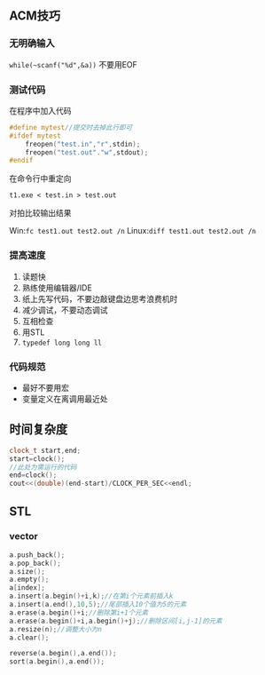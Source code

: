 ## ACM技巧

### 无明确输入

`while(~scanf("%d",&a))` 不要用EOF

### 测试代码

在程序中加入代码

```cpp
#define mytest//提交时去掉此行即可
#ifdef mytest
	freopen("test.in","r",stdin);
	freopen("test.out"."w",stdout);
#endif
```

在命令行中重定向

`t1.exe < test.in > test.out`

对拍比较输出结果

Win:`fc test1.out test2.out /n`
Linux:`diff test1.out test2.out /n`

### 提高速度

1. 读题快
2. 熟练使用编辑器/IDE
3. 纸上先写代码，不要边敲键盘边思考浪费机时
4. 减少调试，不要动态调试
5. 互相检查
6. 用STL
7. `typedef long long ll`

### 代码规范

- 最好不要用宏
- 变量定义在离调用最近处

## 时间复杂度

```cpp
clock_t start,end;
start=clock();
//此处为需运行的代码
end=clock();
cout<<(double)(end-start)/CLOCK_PER_SEC<<endl;
```

## STL

### vector

```cpp
a.push_back();
a.pop_back();
a.size();
a.empty();
a[index];
a.insert(a.begin()+i,k);//在第i个元素前插入k
a.insert(a.end(),10,5);//尾部插入10个值为5的元素
a.erase(a.begin()+i;//删除第i+1个元素
a.erase(a.begin()+i,a.begin()+j);//删除区间[i,j-1]的元素
a.resize(n);//调整大小为n
a.clear();

reverse(a.begin(),a.end());
sort(a.begin(),a.end());
```

